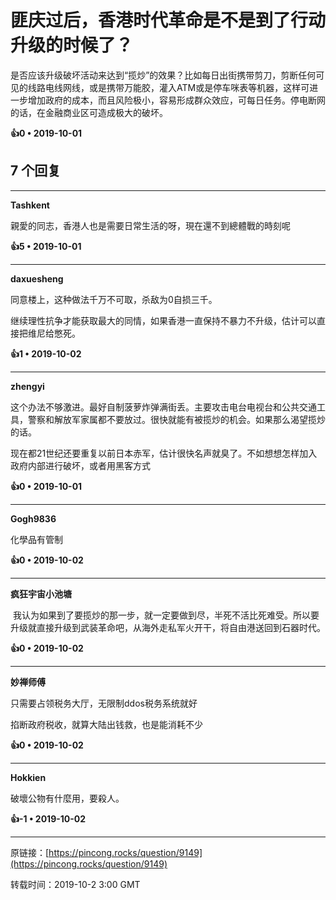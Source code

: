 # 匪庆过后，香港时代革命是不是到了行动升级的时候了？ 

是否应该升级破坏活动来达到“揽炒”的效果？比如每日出街携带剪刀，剪断任何可见的线路电线网线，或是携带万能胶，灌入ATM或是停车咪表等机器，这样可进一步增加政府的成本，而且风险极小，容易形成群众效应，可每日任务。停电断网的话，在金融商业区可造成极大的破坏。 

**👍0 • 2019-10-01**

## 7 个回复

---
**Tashkent**

親愛的同志，香港人也是需要日常生活的呀，現在還不到總體戰的時刻呢 

**👍5 • 2019-10-01**

---
**daxuesheng**

同意楼上，这种做法千万不可取，杀敌为0自损三千。

继续理性抗争才能获取最大的同情，如果香港一直保持不暴力不升级，估计可以直接把维尼给憋死。 

**👍1 • 2019-10-02**

---
**zhengyi**

这个办法不够激进。最好自制菠萝炸弹满街丢。主要攻击电台电视台和公共交通工具，警察和解放军家属都不要放过。很快就能有被揽炒的机会。如果那么渴望揽炒的话。

现在都21世纪还要重复以前日本赤军，估计很快名声就臭了。不如想想怎样加入政府内部进行破坏，或者用黑客方式 

**👍0 • 2019-10-01**

---
**Gogh9836**

化學品有管制 

**👍0 • 2019-10-02**

---
**疯狂宇宙小池塘**

 我认为如果到了要揽炒的那一步，就一定要做到尽，半死不活比死难受。所以要升级就直接升级到武装革命吧，从海外走私军火开干，将自由港送回到石器时代。 

**👍0 • 2019-10-02**

---
**妙禅师傅**

只需要占领税务大厅，无限制ddos税务系统就好

掐断政府税收，就算大陆出钱救，也是能消耗不少 

**👍0 • 2019-10-02**

---
**Hokkien**

破壞公物有什麼用，要殺人。 

**👍-1 • 2019-10-02**

---
原链接：[https://pincong.rocks/question/9149](https://pincong.rocks/question/9149)

转载时间：2019-10-2 3:00 GMT